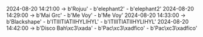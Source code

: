 2024-08-20 14:21:00 -> b'Rojuu' - b'elephant2' - b'elephant2'
2024-08-20 14:29:00 -> b'Mai Grc' - b'Me Voy' - b'Me Voy'
2024-08-20 14:33:00 -> b'Blackshape' - b'ITIIITIATIIHYLIHYL' - b'ITIIITIATIIHYLIHYL'
2024-08-20 14:42:00 -> b'Disco Bah\xc3\xada' - b'Pac\xc3\xadfico' - b'Pac\xc3\xadfico'
